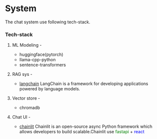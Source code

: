 # System
The chat system use following tech-stack.

### Tech-stack
1. ML Modeling -
    - huggingface(pytorch)
    - llama-cpp-python
    - sentence-transformers

2. RAG sys  -
    - [langchain](https://github.com/langchain-ai/langchain)
     LangChain is a framework for developing applications powered by language models.

3. Vector store -
    - chromadb
    
4. Chat UI -
    - [chainlit](https://github.com/Chainlit/chainlit)
    Chainlit is an open-source async Python framework which allows developers to build scalable.Chainlit use <span style="color:green">fastapi</span> + <span style="color:blue">react</span>
